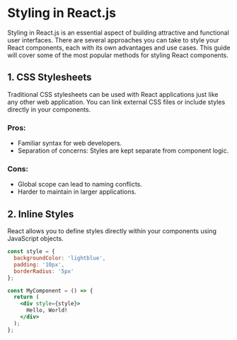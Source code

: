 # Styling in React.js

Styling in React.js is an essential aspect of building attractive and functional user interfaces. There are several approaches you can take to style your React components, each with its own advantages and use cases. This guide will cover some of the most popular methods for styling React components.

## 1. CSS Stylesheets

Traditional CSS stylesheets can be used with React applications just like any other web application. You can link external CSS files or include styles directly in your components.

### Pros:
- Familiar syntax for web developers.
- Separation of concerns: Styles are kept separate from component logic.

### Cons:
- Global scope can lead to naming conflicts.
- Harder to maintain in larger applications.

## 2. Inline Styles

React allows you to define styles directly within your components using JavaScript objects.

```jsx
const style = {
  backgroundColor: 'lightblue',
  padding: '10px',
  borderRadius: '5px'
};

const MyComponent = () => {
  return (
    <div style={style}>
      Hello, World!
    </div>
  );
};
